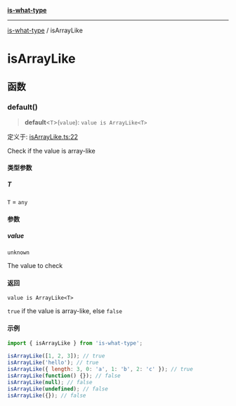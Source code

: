 [**is-what-type**](index.md)

***

[is-what-type](modules.md) / isArrayLike

# isArrayLike

## 函数

### default()

> **default**\<`T`\>(`value`): `value is ArrayLike<T>`

定义于: [isArrayLike.ts:22](https://github.com/fengxinming/is-what-type/blob/f4e09002a93d5c5e57581d09499897cd37947140/src/isArrayLike.ts#L22)

Check if the value is array-like

#### 类型参数

##### T

`T` = `any`

#### 参数

##### value

`unknown`

The value to check

#### 返回

`value is ArrayLike<T>`

`true` if the value is array-like, else `false`

#### 示例

```js
import { isArrayLike } from 'is-what-type';

isArrayLike([1, 2, 3]); // true
isArrayLike('hello'); // true
isArrayLike({ length: 3, 0: 'a', 1: 'b', 2: 'c' }); // true
isArrayLike(function() {}); // false
isArrayLike(null); // false
isArrayLike(undefined); // false
isArrayLike({}); // false
```
